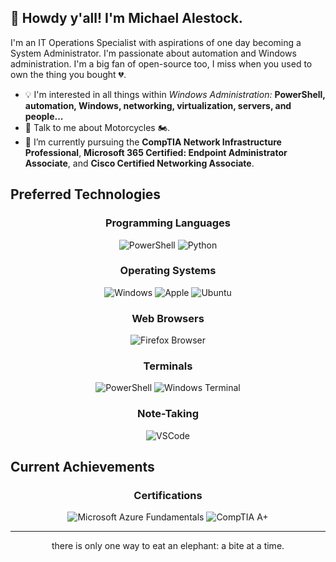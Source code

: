 ## 👋 Howdy y'all! I'm Michael Alestock.

I'm an IT Operations Specialist with aspirations of one day becoming a System Administrator. I'm passionate about automation and Windows administration. I'm a big fan of open-source too, I miss when you used to own the thing you bought 💔. 

- :bulb: I'm interested in all things within _Windows Administration:_ **PowerShell, automation, Windows, networking, virtualization, servers, and people...**
- 💬 Talk to me about Motorcycles :motorcycle:.
- 🌱 I’m currently pursuing the **CompTIA Network Infrastructure Professional**, **Microsoft 365 Certified: Endpoint Administrator Associate**, and **Cisco Certified Networking Associate**.

## Preferred Technologies

<h3 align="center">Programming Languages</h3>

<p align="center">

<img title="PowerShell" alt="PowerShell" src="https://img.icons8.com/color/48/null/powershell.png" />

<img title="Python" alt="Python" src="https://img.icons8.com/color/48/null/python--v1.png" />

</p>

<h3 align="center">Operating Systems</h3>

<p align="center">

<img title="Windows" alt="Windows" src="https://img.shields.io/badge/Windows-0078D6?style=for-the-badge&logo=windows&logoColor=white" />

<img title="Apple" alt="Apple" src="https://img.shields.io/badge/mac%20os-000000?style=for-the-badge&logo=apple&logoColor=white" />

<img title="Firefox" alt="Ubuntu" src="https://img.shields.io/badge/Ubuntu-E95420?style=for-the-badge&logo=ubuntu&logoColor=white" />

</p>

<h3 align="center">Web Browsers</h3>

<p align="center">

<img title="Firefox" alt="Firefox Browser" src="https://img.shields.io/badge/Firefox_Browser-FF7139?style=for-the-badge&logo=Firefox-Browser&logoColor=white" />

</p>

<h3 align="center">Terminals</h3>

<p align="center">

<img title="PowerShell" alt="PowerShell" src="https://img.shields.io/badge/powershell-5391FE?style=for-the-badge&logo=powershell&logoColor=white" />

<img title="Windows Terminal" alt="Windows Terminal" src="https://img.shields.io/badge/windows%20terminal-4D4D4D?style=for-the-badge&logo=windows%20terminal&logoColor=white" />

</p>

<h3 align="center">Note-Taking</h3>

<p align="center">

<img title="VSCode" alt="VSCode" src="https://img.shields.io/badge/VSCode-0078D4?style=for-the-badge&logo=visual%20studio%20code&logoColor=white" />

</p>

## Current Achievements

<h3 align="center">Certifications</h3>

<p align="center">

<img title="Microsoft Azure Fundamentals" alt="Microsoft Azure Fundamentals" src="https://github.com/MichaelAlestock/assets/blob/fab3e4a02b05677cb4527af6bb38a294b55af755/img/microsoft-certified-azure-fundamentals.png" />

<img title="CompTIA A+" alt="CompTIA A+" src="https://github.com/MichaelAlestock/assets/blob/fab3e4a02b05677cb4527af6bb38a294b55af755/img/comptia-a-ce-certification.1.png" />

</p>

<hr>

<p align="center">there is only one way to eat an elephant: a bite at a time.</p>
